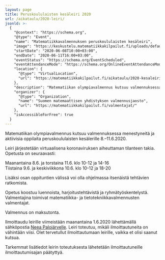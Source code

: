 ```yaml
---
layout: page
title: Peruskoululaisten kesäleiri 2020
url: /aikataulu/2020-leiri/
jsonld: >-
  {
    "@context": "https://schema.org",
    "@type": "Event",
    "name": "Matematiikkavalmennuksen peruskoululaisten kesäleiri",
    "image": "https://keskustelu.matematiikkakilpailut.fi/uploads/default/original/1X/903d26f2a2a48285467275e06546a35b2f203482.png",
    "startDate": "2020-06-08T10:00+03:00",
    "endDate": "2020-06-11T16:00+03:00",
    "eventStatus": "https://schema.org/EventScheduled",
    "eventAttendanceMode": "https://schema.org/OnlineEventAttendanceMode",
    "location": {
      "@type": "VirtualLocation",
      "url": "https://matematiikkakilpailut.fi/aikataulu/2020-kesaleiri/"
    },
    "description": "Matematiikan olympiavalmennus kutsuu valmennuksessa menestyneitä ja aktiivisia oppilaita peruskoululaisten kesälerille. Opetus koostuu luennoista, harjoitustehtävistä ja ryhmätyöskentelystä. Valmentajina toimivat matematiikka- ja tietotekniikkavalmennusten valmentajat.",
    "organizer": {
      "@type": "Organization",
      "name": "Suomen matemaattisen yhdistyksen valmennusjaosto",
      "url": "https://matematiikkakilpailut.fi/valmentajat/"
    },
    "isAccessibleForFree": true
  }
---
```


Matematiikan olympiavalmennus kutsuu valmennuksessa menestyneitä ja
aktiivisia oppilaita peruskoululaisten kesälerille 8.&ndash;11.6.2020.

Leiri järjestetään virtuaalisena koronaviruksen aiheuttaman tilanteen
takia.  Opetusta on seuraavasti:

Maanantaina 8.6. ja torstaina 11.6. klo 10-12 ja 14-16<br>
Tiistaina 9.6. ja keskiviikkona 10.6. klo 10-12 ja 18-20

Lisäksi osan oppituntien välissä voi olla ohjelmassa itsenäistä
tehtävien ratkomista.

Opetus koostuu luennoista, harjoitustehtävistä ja ryhmätyöskentelystä.
Valmentajina toimivat matematiikka- ja tietotekniikkavalmennusten
valmentajat.

Valmennus on maksutonta.

Ilmoittaudu leirille viimeistään maanantaina 1.6.2020 lähettämällä
sähköpostia [Neea Palojärvelle](mailto:neea.palojarvi@abo.fi).  Leiri toteutuu,
mikäli ilmoittautuneita on vähintään viisi. Olet tervetullut
ilmoittautumaan leirille, vaikka et olisi saanut kutsua.

Tarkemmat lisätiedot leirin toteutuksesta lähetetään ilmoittautuneille
ilmoittautumisajan päätyttyä.
